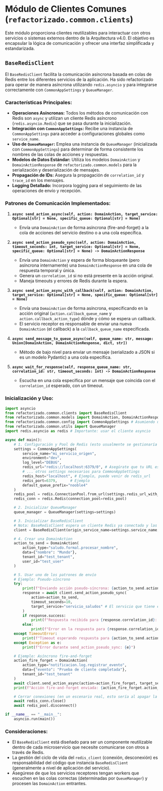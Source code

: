 # Módulo de Clientes Comunes (`refactorizado.common.clients`)

Este módulo proporciona clientes reutilizables para interactuar con otros servicios o sistemas externos dentro de la Arquitectura v4.0. El objetivo es encapsular la lógica de comunicación y ofrecer una interfaz simplificada y estandarizada.

## `BaseRedisClient`

El `BaseRedisClient` facilita la comunicación asíncrona basada en colas de Redis entre los diferentes servicios de la aplicación. Ha sido refactorizado para operar de manera asíncrona utilizando `redis.asyncio` y para integrarse correctamente con `CommonAppSettings` y `QueueManager`.

### Características Principales:

-   **Operaciones Asíncronas:** Todos los métodos de comunicación con Redis son `async` y utilizan un cliente Redis asíncrono (`redis.asyncio.Redis`) que se pasa durante la inicialización.
-   **Integración con `CommonAppSettings`:** Recibe una instancia de `CommonAppSettings` para acceder a configuraciones globales como `service_name`.
-   **Uso de `QueueManager`:** Emplea una instancia de `QueueManager` (inicializada con `CommonAppSettings`) para determinar de forma consistente los nombres de las colas de acciones y respuestas.
-   **Modelos de Datos Estándar:** Utiliza los modelos `DomainAction` y `DomainActionResponse` de `refactorizado.common.models` para la serialización y deserialización de mensajes.
-   **Propagación de IDs:** Asegura la propagación de `correlation_id` y `trace_id` en los mensajes.
-   **Logging Detallado:** Incorpora logging para el seguimiento de las operaciones de envío y recepción.

### Patrones de Comunicación Implementados:

1.  **`async send_action_async(self, action: DomainAction, target_service: Optional[str] = None, specific_queue: Optional[str] = None)`**
    *   Envía una `DomainAction` de forma asíncrona (fire-and-forget) a la cola de acciones del servicio destino o a una cola específica.

2.  **`async send_action_pseudo_sync(self, action: DomainAction, timeout_seconds: int, target_service: Optional[str] = None, specific_queue: Optional[str] = None) -> DomainActionResponse`**
    *   Envía una `DomainAction` y espera de forma bloqueante (pero asíncrona internamente) una `DomainActionResponse` en una cola de respuesta temporal y única.
    *   Genera un `correlation_id` si no está presente en la acción original.
    *   Maneja timeouts y errores de Redis durante la espera.

3.  **`async send_action_async_with_callback(self, action: DomainAction, target_service: Optional[str] = None, specific_queue: Optional[str] = None)`**
    *   Envía una `DomainAction` de forma asíncrona, especificando en la acción original (`action.callback_queue_name` y `action.callback_action_type`) dónde y cómo se espera un callback.
    *   El servicio receptor es responsable de enviar una nueva `DomainAction` (el callback) a la `callback_queue_name` especificada.

4.  **`async send_message_to_queue_async(self, queue_name: str, message: Union[DomainAction, DomainActionResponse, dict, str])`**
    *   Método de bajo nivel para enviar un mensaje (serializado a JSON si es un modelo Pydantic) a una cola específica.

5.  **`async wait_for_response(self, response_queue_name: str, correlation_id: str, timeout_seconds: int) -> DomainActionResponse`**
    *   Escucha en una cola específica por un mensaje que coincida con el `correlation_id` esperado, con un timeout.

### Inicialización y Uso:

```python
import asyncio
from refactorizado.common.clients import BaseRedisClient
from refactorizado.common.models import DomainAction, DomainActionResponse
from refactorizado.common.config import CommonAppSettings # Asumiendo una clase de settings específica
from refactorizado.common.utils import QueueManager
import redis.asyncio as redis # Importante: usar el cliente asyncio

async def main():
    # 1. Configuración y Pool de Redis (esto usualmente se gestionaría a nivel de aplicación)
    settings = CommonAppSettings(
        service_name="mi_servicio_origen",
        environment="dev",
        log_level="DEBUG",
        redis_url="redis://localhost:6379/0", # Asegúrate que tu URL es correcta
        # ... otros settings necesarios para CommonAppSettings
        redis_host="localhost", # Ejemplo, puede venir de redis_url
        redis_port=6379,      # Ejemplo
        default_queue_prefix="nooble4"
    )
    redis_pool = redis.ConnectionPool.from_url(settings.redis_url_with_db, decode_responses=True)
    redis_conn = redis.Redis(connection_pool=redis_pool)

    # 2. Inicializar QueueManager
    queue_manager = QueueManager(settings=settings)

    # 3. Inicializar BaseRedisClient
    # Nota: BaseRedisClient espera un cliente Redis ya conectado y las settings.
    client = BaseRedisClient(origin_service_name=settings.service_name, redis_client=redis_conn, app_settings=settings, queue_manager=queue_manager)

    # 4. Crear una DomainAction
    action_to_send = DomainAction(
        action_type="saludo.formal.procesar_nombre",
        data={"nombre": "Mundo"},
        tenant_id="test_tenant",
        user_id="test_user"
    )

    # 5. Usar uno de los patrones de envío
    # Ejemplo: Pseudo-síncrono
    try:
        print(f"Enviando acción pseudo-síncrona: {action_to_send.action_id}")
        response = await client.send_action_pseudo_sync(
            action=action_to_send,
            timeout_seconds=10,
            target_service="servicio_saludos" # El servicio que tiene el worker escuchando
        )
        if response.success:
            print(f"Respuesta recibida para {response.correlation_id}: {response.data}")
        else:
            print(f"Error en la respuesta para {response.correlation_id}: {response.error}")
    except TimeoutError:
        print(f"Timeout esperando respuesta para {action_to_send.action_id}")
    except Exception as e:
        print(f"Error durante send_action_pseudo_sync: {e}")

    # Ejemplo: Asíncrono fire-and-forget
    action_fire_forget = DomainAction(
        action_type="notificacion.log.registrar_evento",
        data={"evento": "Prueba de cliente completada"},
        tenant_id="test_tenant"
    )
    await client.send_action_async(action=action_fire_forget, target_service="servicio_logging")
    print(f"Acción fire-and-forget enviada: {action_fire_forget.action_id}")

    # Cerrar conexiones (en un escenario real, esto sería al apagar la app)
    await redis_conn.close()
    await redis_pool.disconnect()

if __name__ == "__main__":
    asyncio.run(main())
```

### Consideraciones:

-   El `BaseRedisClient` está diseñado para ser un componente reutilizable dentro de cada microservicio que necesite comunicarse con otros a través de Redis.
-   La gestión del ciclo de vida del `redis_client` (conexión, desconexión) es responsabilidad del código que instancia `BaseRedisClient` (generalmente a nivel de aplicación del servicio).
-   Asegúrese de que los servicios receptores tengan workers que escuchen en las colas correctas (determinadas por `QueueManager`) y procesen las `DomainAction` entrantes.
